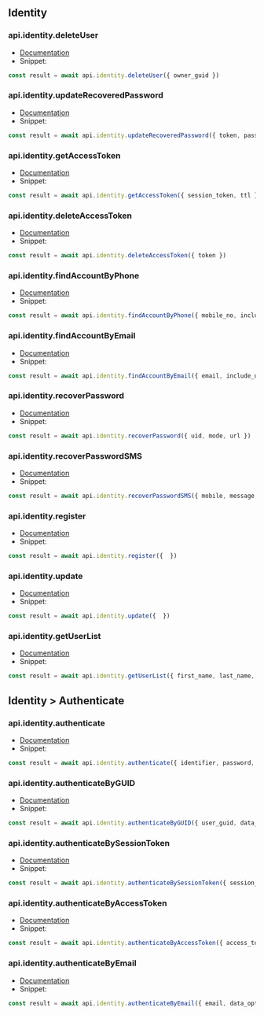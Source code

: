 ## Identity
### api.identity.deleteUser
- [Documentation](http://doc.omnipartners.be/index.php/Delete_User_Accounts)
- Snippet:
```js
const result = await api.identity.deleteUser({ owner_guid })
```

### api.identity.updateRecoveredPassword
- [Documentation](http://doc.omnipartners.be/index.php/Update_Password)
- Snippet:
```js
const result = await api.identity.updateRecoveredPassword({ token, password })
```

### api.identity.getAccessToken
- [Documentation](http://doc.omnipartners.be/index.php/Create_Access_Token)
- Snippet:
```js
const result = await api.identity.getAccessToken({ session_token, ttl })
```

### api.identity.deleteAccessToken
- [Documentation](http://doc.omnipartners.be/index.php/Delete_Access_Token)
- Snippet:
```js
const result = await api.identity.deleteAccessToken({ token })
```

### api.identity.findAccountByPhone
- [Documentation](http://doc.omnipartners.be/index.php/Find_account_GUID_by_mobile_phone_(strict))
- Snippet:
```js
const result = await api.identity.findAccountByPhone({ mobile_no, include_loyalty_cards })
```

### api.identity.findAccountByEmail
- [Documentation](http://doc.omnipartners.be/index.php/Find_account_GUID_by_email_(strict))
- Snippet:
```js
const result = await api.identity.findAccountByEmail({ email, include_user_type })
```

### api.identity.recoverPassword
- [Documentation](http://doc.omnipartners.be/index.php/Recover_by_email_or_user_id)
- Snippet:
```js
const result = await api.identity.recoverPassword({ uid, mode, url })
```

### api.identity.recoverPasswordSMS
- [Documentation](http://doc.omnipartners.be/index.php/Recover_by_mobile_phone)
- Snippet:
```js
const result = await api.identity.recoverPasswordSMS({ mobile, message })
```

### api.identity.register
- [Documentation](http://doc.omnipartners.be/index.php/Create_User_Accounts)
- Snippet:
```js
const result = await api.identity.register({  })
```

### api.identity.update
- [Documentation](http://doc.omnipartners.be/index.php/Edit_User_Accounts)
- Snippet:
```js
const result = await api.identity.update({  })
```

### api.identity.getUserList
- [Documentation](http://doc.omnipartners.be/index.php/Retrieve_Users_List)
- Snippet:
```js
const result = await api.identity.getUserList({ first_name, last_name, email, postcode, mobile, partner_ext_id, partner_relationship, page, records_per_page })
```

## Identity > Authenticate
### api.identity.authenticate
- [Documentation](http://doc.omnipartners.be/index.php/Retrieve_Profile_Using_User_Credentials)
- Snippet:
```js
const result = await api.identity.authenticate({ identifier, password, data_options })
```

### api.identity.authenticateByGUID
- [Documentation](http://doc.omnipartners.be/index.php/Retrieve_Profile_Using_User_GUID_ONLY)
- Snippet:
```js
const result = await api.identity.authenticateByGUID({ user_guid, data_options })
```

### api.identity.authenticateBySessionToken
- [Documentation](http://doc.omnipartners.be/index.php/Retrieve_Profile_Using_Session_Tokens)
- Snippet:
```js
const result = await api.identity.authenticateBySessionToken({ session_token, data_options })
```

### api.identity.authenticateByAccessToken
- [Documentation](http://doc.omnipartners.be/index.php/Retrieve_Profile_Using_Access_Tokens)
- Snippet:
```js
const result = await api.identity.authenticateByAccessToken({ access_token, data_options })
```

### api.identity.authenticateByEmail
- [Documentation](http://doc.omnipartners.be/index.php/Retrieve_Profile_Using_Email_ONLY_Service)
- Snippet:
```js
const result = await api.identity.authenticateByEmail({ email, data_options })
```

